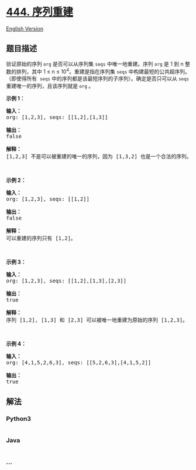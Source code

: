 # [444. 序列重建](https://leetcode-cn.com/problems/sequence-reconstruction)

[English Version](https://github.com/yanglr/leetcode-ac/blob/master/assets/0400-0499/0444.Sequence%20Reconstruction/README_EN.md)

## 题目描述

<!-- 这里写题目描述 -->

<p>验证原始的序列&nbsp;<code>org</code>&nbsp;是否可以从序列集&nbsp;<code>seqs</code>&nbsp;中唯一地重建。序列&nbsp;<code>org</code>&nbsp;是 1 到 n 整数的排列，其中 1 &le; n &le; 10<sup>4</sup>。重建是指在序列集 <code>seqs</code> 中构建最短的公共超序列。（即使得所有 &nbsp;<code>seqs</code>&nbsp;中的序列都是该最短序列的子序列）。确定是否只可以从 <code>seqs</code> 重建唯一的序列，且该序列就是 <code>org</code> 。</p>

<p><strong>示例 1：</strong></p>

<pre><strong>输入：</strong>
org: [1,2,3], seqs: [[1,2],[1,3]]

<strong>输出：</strong>
false

<strong>解释：</strong>
[1,2,3] 不是可以被重建的唯一的序列，因为 [1,3,2] 也是一个合法的序列。
</pre>

<p>&nbsp;</p>

<p><strong>示例 2：</strong></p>

<pre><strong>输入：</strong>
org: [1,2,3], seqs: [[1,2]]

<strong>输出：</strong>
false

<strong>解释：</strong>
可以重建的序列只有 [1,2]。
</pre>

<p>&nbsp;</p>

<p><strong>示例 3：</strong></p>

<pre><strong>输入：</strong>
org: [1,2,3], seqs: [[1,2],[1,3],[2,3]]

<strong>输出：</strong>
true

<strong>解释：</strong>
序列 [1,2], [1,3] 和 [2,3] 可以被唯一地重建为原始的序列 [1,2,3]。
</pre>

<p>&nbsp;</p>

<p><strong>示例 4：</strong></p>

<pre><strong>输入：</strong>
org: [4,1,5,2,6,3], seqs: [[5,2,6,3],[4,1,5,2]]

<strong>输出：</strong>
true
</pre>


## 解法

<!-- 这里可写通用的实现逻辑 -->

<!-- tabs:start -->

### **Python3**

<!-- 这里可写当前语言的特殊实现逻辑 -->

```python

```

### **Java**

<!-- 这里可写当前语言的特殊实现逻辑 -->

```java

```

### **...**

```

```

<!-- tabs:end -->
